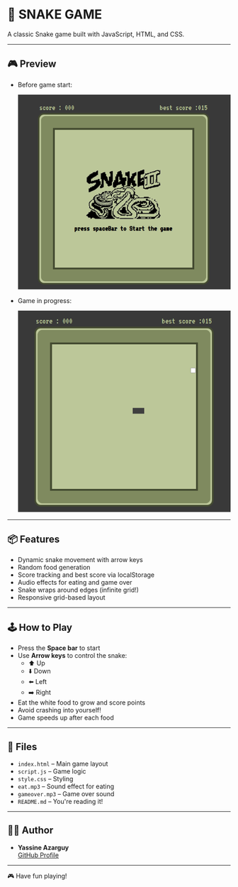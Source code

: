 # 🐍 SNAKE GAME

A classic Snake game built with JavaScript, HTML, and CSS.

---

## 🎮 Preview

- Before game start:

  ![Game Screenshot](images/screenshot1.png)

- Game in progress:

  ![Gameplay](images/screenshot2.png)

---

## 📦 Features

- Dynamic snake movement with arrow keys
- Random food generation
- Score tracking and best score via localStorage
- Audio effects for eating and game over
- Snake wraps around edges (infinite grid!)
- Responsive grid-based layout

---

## 🕹 How to Play

- Press the **Space bar** to start
- Use **Arrow keys** to control the snake:
  - ⬆️ Up
  - ⬇️ Down
  - ⬅️ Left
  - ➡️ Right
- Eat the white food to grow and score points
- Avoid crashing into yourself!
- Game speeds up after each food

---

## 📁 Files

- `index.html` – Main game layout
- `script.js` – Game logic
- `style.css` – Styling
- `eat.mp3` – Sound effect for eating
- `gameover.mp3` – Game over sound
- `README.md` – You're reading it!

---

## 👨‍💻 Author

- **Yassine Azarguy**  
  [GitHub Profile](https://github.com/azargui)

---

🎮 Have fun playing!
